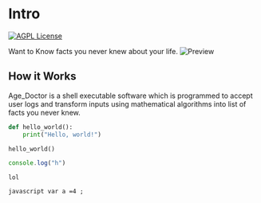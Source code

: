 
# Intro
[![AGPL License](https://img.shields.io/badge/license-AGPL-blue.svg)](http://www.gnu.org/licenses/agpl-3.0)

Want to Know facts you never knew about your life.
![Preview](https://media.giphy.com/media/v1.Y2lkPTc5MGI3NjExaGV1NXE1eGhsMmN5aWxjNDFlcDRuZWdlbHVtZTNicnQ1b3c0bW5weiZlcD12MV9naWZzX3NlYXJjaCZjdD1n/QcN78VRJ7BoXYIAkJd/giphy.gif)



## How it Works
Age_Doctor is a shell executable software which is programmed to accept user logs and transform inputs using mathematical algorithms into list of facts you never knew. 

```python
def hello_world():
    print("Hello, world!")

hello_world()
```

```javascript
console.log("h")
```
```
lol
```

```javascript var a =4 ;```

